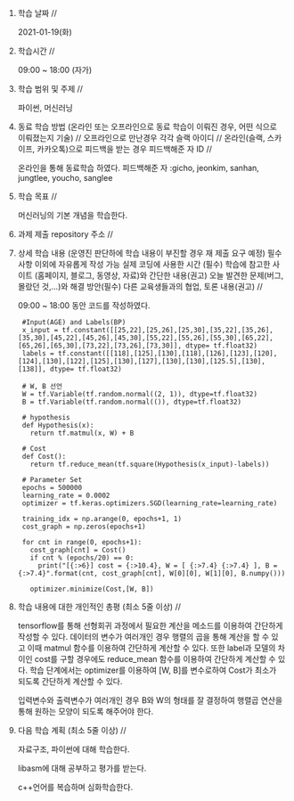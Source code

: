 1. 학습 날짜 // 

    2021-01-19(화)
 
2. 학습시간 // 

    09:00 ~ 18:00 (자가)
    
3. 학습 범위 및 주제 // 
    
    파이썬, 머신러닝
    
4. 동료 학습 방법 (온라인 또는 오프라인으로 동료 학습이 이뤄진 경우, 어떤 식으로 이뤄졌는지 기술) // 오프라인으로 만난경우 각각 슬랙 아이디 // 온라인(슬랙, 스카이프, 카카오톡)으로 피드백을 받는 경우 피드백해준 자 ID // 

    온라인을 통해 동료학습 하였다.  피드백해준 자 :gicho, jeonkim, sanhan, jungtlee, youcho, sanglee

5. 학습 목표 //

    머신러닝의 기본 개념을 학습한다.
    
6. 과제 제출 repository 주소 // 
    
    
    
7. 상세 학습 내용 (운영진 판단하에 학습 내용이 부진할 경우 재 제출 요구 예정) 필수사항 이외에 자유롭게 작성 가능 실제 코딩에 사용한 시간 (필수) 학습에 참고한 사이트 (홈페이지, 블로그, 동영상, 자료)와 간단한 내용(권고) 오늘 발견한 문제(버그, 몰랐던 것,...)와 해결 방안(필수) 다른 교육생들과의 협업, 토론 내용(권고) //
    
    09:00 ~ 18:00 동안 코드를 작성하였다.

        #Input(AGE) and Labels(BP)
        x_input = tf.constant([[25,22],[25,26],[25,30],[35,22],[35,26],[35,30],[45,22],[45,26],[45,30],[55,22],[55,26],[55,30],[65,22],[65,26],[65,30],[73,22],[73,26],[73,30]], dtype= tf.float32)
        labels = tf.constant([[118],[125],[130],[118],[126],[123],[120],[124],[130],[122],[125],[130],[127],[130],[130],[125.5],[130],[138]], dtype= tf.float32)

        # W, B 선언
        W = tf.Variable(tf.random.normal((2, 1)), dtype=tf.float32)
        B = tf.Variable(tf.random.normal(()), dtype=tf.float32)

        # hypothesis
        def Hypothesis(x):
          return tf.matmul(x, W) + B

        # Cost
        def Cost():
          return tf.reduce_mean(tf.square(Hypothesis(x_input)-labels))

        # Parameter Set
        epochs = 500000
        learning_rate = 0.0002
        optimizer = tf.keras.optimizers.SGD(learning_rate=learning_rate)

        training_idx = np.arange(0, epochs+1, 1)
        cost_graph = np.zeros(epochs+1)

        for cnt in range(0, epochs+1):
          cost_graph[cnt] = Cost()
          if cnt % (epochs/20) == 0:
            print("[{:>6}] cost = {:>10.4}, W = [ {:>7.4} {:>7.4} ], B = {:>7.4}".format(cnt, cost_graph[cnt], W[0][0], W[1][0], B.numpy()))

          optimizer.minimize(Cost,[W, B])
   
8. 학습 내용에 대한 개인적인 총평 (최소 5줄 이상) //

    tensorflow를 통해 선형회귀 과정에서 필요한 계산을 메소드를 이용하여 간단하게 작성할 수 있다. 데이터의 변수가 여러개인 경우 행렬의 곱을 통해 계산을 할 수 있고 이때 matmul 함수를 이용하여 간단하게 계산할 수 있다. 또한 label과 모델의 차이인 cost를 구할 경우에도 reduce_mean 함수를 이용하여 간단하게 계산할 수 있다. 학습 단계에서는 optimizer를 이용하여 [W, B]를 변수로하여 Cost가 최소가 되도록 간단하게 계산할 수 있다.
    
    입력변수와 출력변수가 여러개인 경우 B와 W의 형태를 잘 결정하여 행렬곱 연산을 통해 원하는 모양이 되도록 해주어야 한다.    
    
    
9. 다음 학습 계획 (최소 5줄 이상) // 
    
    자료구조, 파이썬에 대해 학습한다.
    
    libasm에 대해 공부하고 평가를 받는다.
    
    c++언어를 복습하며 심화학습한다.